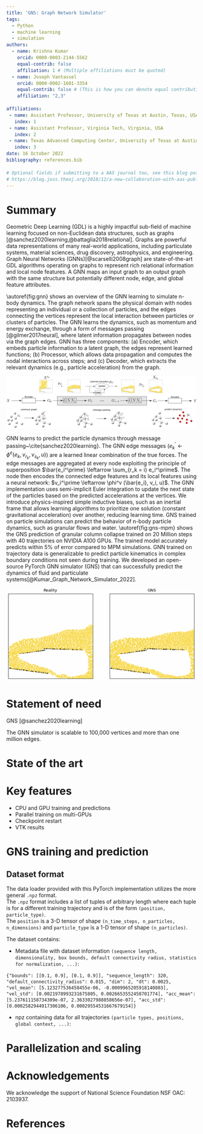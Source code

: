 ```yaml
---
title: 'GNS: Graph Network Simulator'
tags:
  - Python
  - machine learning
  - simulation
authors:
  - name: Krishna Kumar
    orcid: 0000-0003-2144-5562
    equal-contrib: false
    affiliation: 1 # (Multiple affiliations must be quoted)
  - name: Joseph Vantassel
    orcid: 0000-0002-1601-3354
    equal-contrib: false # (This is how you can denote equal contributions between multiple authors)
    affiliation: "2,3"

affiliations:
 - name: Assistant Professor, University of Texas at Austin, Texas, USA
   index: 1
 - name: Assistant Professor, Virginia Tech, Virginia, USA
   index: 2
 - name: Texas Advanced Computing Center, University of Texas at Austin, Texas, USA
   index: 3
date: 16 October 2022
bibliography: references.bib

# Optional fields if submitting to a AAS journal too, see this blog post:
# https://blog.joss.theoj.org/2018/12/a-new-collaboration-with-aas-publishing
---
```


# Summary

Geometric Deep Learning (GDL) is a highly impactful sub-field of machine learning focused on non-Euclidean data structures, such as graphs [@sanchez2020learning,@battaglia2018relational].  Graphs are powerful data representations of many real-world applications, including particulate systems, material sciences, drug discovery, astrophysics, and engineering.  Graph Neural Networks (GNNs)[@scarselli2008graph] are state-of-the-art GDL algorithms operating on graphs to represent rich relational information and local node features.  A GNN maps an input graph to an output graph with the same structure but potentially different node, edge, and global feature attributes.  

\autoref{fig:gnn} shows an overview of the GNN learning to simulate n-body dynamics.  The graph network spans the physical domain with nodes representing an individual or a collection of particles, and the edges connecting the vertices represent the local interaction between particles or clusters of particles.  The GNN learns the dynamics, such as momentum and energy exchange, through a form of messages passing [@gilmer2017neural], where latent information propagates between nodes via the graph edges.  GNN has three components: (a) Encoder, which embeds particle information to a latent graph, the edges represent learned functions; (b) Processor, which allows data propagation and computes the nodal interactions across steps; and (c) Decoder, which extracts the relevant dynamics (e.g., particle acceleration) from the graph. 

![An overview of the graph network simulator (GNS).\label{fig:gns}](figs/gnn.png)

GNN learns to predict the particle dynamics through message passing~\cite{sanchez2020learning}.  The GNN edge messages  ($e^\prime_k \leftarrow \phi^e(e_k, v_{r_k}, v_{s_k}, u)$) are a learned linear combination of the true forces.  The edge messages are aggregated at every node exploiting the principle of superposition $\bar{e_i^\prime} \leftarrow \sum_{r_k = i} e_i^\prime$.  The node then encodes the connected edge features and its local features using a neural network: $v_i^\prime \leftarrow \phi^v (\bar{e_i}, v_i, u)$.  The GNN implementation uses semi-implicit Euler integration to update the next state of the particles based on the predicted accelerations at the vertices.  We introduce physics-inspired simple inductive biases, such as an inertial frame that allows learning algorithms to prioritize one solution (constant gravitational acceleration) over another, reducing learning time.  GNS trained on particle simulations can predict the behavior of n-body particle dynamics, such as granular flows and water.  \autoref{fig:gns-mpm} shows the GNS prediction of granular column collapse trained on 20 Million steps with 40 trajectories on NVIDIA A100 GPUs.  The trained model accurately predicts within 5\% of error compared to MPM simulations.  GNN trained on trajectory data is generalizable to predict particle kinematics in complex boundary conditions not seen during training.  We developed an open-source PyTorch GNN simulator (GNS) that can successfully predict the dynamics of fluid and particulate systems[@Kumar_Graph_Network_Simulator_2022].

![GNS prediction of granular flow on ramps, compared against MPM simulation.\label{fig:gns-mpm}](figs/gns-mpm.png)

# Statement of need

GNS [@sanchez2020learning]

The GNN simulator is scalable to 100,000 vertices and more than one million edges.

# State of the art

# Key features 

- CPU and GPU training and predictions
- Parallel training on multi-GPUs
- Checkpoint restart
- VTK results

# GNS training and prediction
## Dataset format
The data loader provided with this PyTorch implementation utilizes the more general `.npz` format.  
The `.npz` format includes a list of tuples of arbitrary length where each tuple is for a different training trajectory and is of the form `(position, particle_type)`.  
The `position` is a 3-D tensor of shape `(n_time_steps, n_particles, n_dimensions)` and `particle_type` is a 1-D tensor of shape `(n_particles)`.  

The dataset contains:

* Metadata file with dataset information `(sequence length, dimensionality, box bounds, default connectivity radius, statistics for normalization, ...)`:

```
{"bounds": [[0.1, 0.9], [0.1, 0.9]], "sequence_length": 320, "default_connectivity_radius": 0.015, "dim": 2, "dt": 0.0025, "vel_mean": [5.123277536458455e-06, -0.0009965205918140803], "vel_std": [0.0021978993231675805, 0.0026653552458701774], "acc_mean": [5.237611158734309e-07, 2.3633027988858656e-07], "acc_std": [0.0002582944917306106, 0.00029554531667679154]}
```
* npz containing data for all trajectories `(particle types, positions, global context, ...)`:

# Parallelization and scaling

# Acknowledgements

We acknowledge the support of National Science Foundation NSF OAC: 2103937.

# References